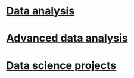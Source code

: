# [Data analysis](da.md)  
# [Advanced data analysis](ada.md)  
# [Data science projects](dsp.md)  
